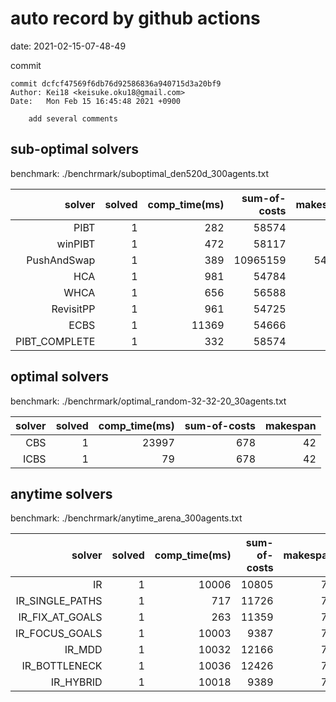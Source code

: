 auto record by github actions
===
date: 2021-02-15-07-48-49

commit
```
commit dcfcf47569f6db76d92586836a940715d3a20bf9
Author: Kei18 <keisuke.oku18@gmail.com>
Date:   Mon Feb 15 16:45:48 2021 +0900

    add several comments

```

## sub-optimal solvers
benchmark: ./benchrmark/suboptimal_den520d_300agents.txt

|solver | solved | comp_time(ms) | sum-of-costs | makespan |
| ---: | ---: | ---: | ---: | ---: |
| PIBT | 1 | 282 | 58574 | 386 |
| winPIBT | 1 | 472 | 58117 | 388 |
| PushAndSwap | 1 | 389 | 10965159 | 54639 |
| HCA | 1 | 981 | 54784 | 386 |
| WHCA | 1 | 656 | 56588 | 386 |
| RevisitPP | 1 | 961 | 54725 | 392 |
| ECBS | 1 | 11369 | 54666 | 389 |
| PIBT_COMPLETE | 1 | 332 | 58574 | 386 |

## optimal solvers
benchmark: ./benchrmark/optimal_random-32-32-20_30agents.txt

|solver | solved | comp_time(ms) | sum-of-costs | makespan |
| ---: | ---: | ---: | ---: | ---: |
| CBS | 1 | 23997 | 678 | 42 |
| ICBS | 1 | 79 | 678 | 42 |

## anytime solvers
benchmark: ./benchrmark/anytime_arena_300agents.txt

|solver | solved | comp_time(ms) | sum-of-costs | makespan |
| ---: | ---: | ---: | ---: | ---: |
| IR | 1 | 10006 | 10805 | 79 |
| IR_SINGLE_PATHS | 1 | 717 | 11726 | 79 |
| IR_FIX_AT_GOALS | 1 | 263 | 11359 | 79 |
| IR_FOCUS_GOALS | 1 | 10003 | 9387 | 79 |
| IR_MDD | 1 | 10032 | 12166 | 79 |
| IR_BOTTLENECK | 1 | 10036 | 12426 | 79 |
| IR_HYBRID | 1 | 10018 | 9389 | 79 |

